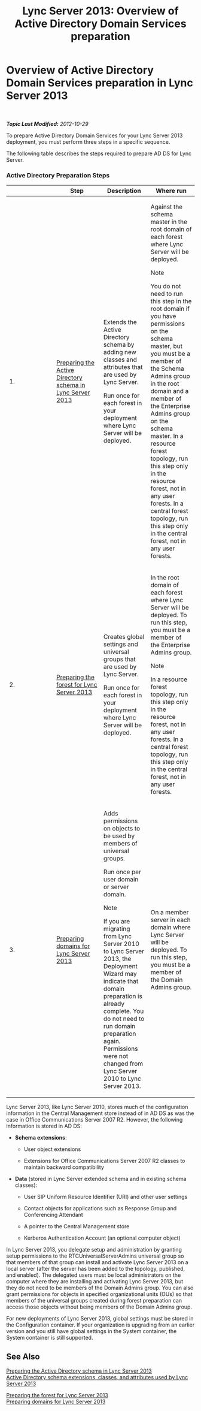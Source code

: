 ﻿---
title: 'Lync Server 2013: Overview of Active Directory Domain Services preparation'
TOCTitle: Overview of Active Directory Domain Services preparation
ms:assetid: cdd2a652-6a0d-4728-9950-3fcaa7a80066
ms:mtpsurl: https://technet.microsoft.com/en-us/library/Gg398869(v=OCS.15)
ms:contentKeyID: 48185662
ms.date: 07/23/2014
mtps_version: v=OCS.15
---

<div data-xmlns="http://www.w3.org/1999/xhtml">

<div class="topic" data-xmlns="http://www.w3.org/1999/xhtml" data-msxsl="urn:schemas-microsoft-com:xslt" data-cs="http://msdn.microsoft.com/en-us/">

<div data-asp="http://msdn2.microsoft.com/asp">

# Overview of Active Directory Domain Services preparation in Lync Server 2013

</div>

<div id="mainSection">

<div id="mainBody">

<span> </span>

_**Topic Last Modified:** 2012-10-29_

To prepare Active Directory Domain Services for your Lync Server 2013 deployment, you must perform three steps in a specific sequence.

The following table describes the steps required to prepare AD DS for Lync Server.

### Active Directory Preparation Steps

<table>
<colgroup>
<col style="width: 25%" />
<col style="width: 25%" />
<col style="width: 25%" />
<col style="width: 25%" />
</colgroup>
<thead>
<tr class="header">
<th></th>
<th>Step</th>
<th>Description</th>
<th>Where run</th>
</tr>
</thead>
<tbody>
<tr class="odd">
<td><p>1.</p></td>
<td><p><a href="lync-server-2013-preparing-the-active-directory-schema.md">Preparing the Active Directory schema in Lync Server 2013</a></p></td>
<td><p>Extends the Active Directory schema by adding new classes and attributes that are used by Lync Server.</p>
<p>Run once for each forest in your deployment where Lync Server will be deployed.</p></td>
<td><p>Against the schema master in the root domain of each forest where Lync Server will be deployed.</p>
<div>

> [!NOTE]
> You do not need to run this step in the root domain if you have permissions on the schema master, but you must be a member of the Schema Admins group in the root domain and a member of the Enterprise Admins group on the schema master. In a resource forest topology, run this step only in the resource forest, not in any user forests. In a central forest topology, run this step only in the central forest, not in any user forests.


</div></td>
</tr>
<tr class="even">
<td><p>2.</p></td>
<td><p><a href="lync-server-2013-preparing-the-forest.md">Preparing the forest for Lync Server 2013</a></p></td>
<td><p>Creates global settings and universal groups that are used by Lync Server.</p>
<p>Run once for each forest in your deployment where Lync Server will be deployed.</p></td>
<td><p>In the root domain of each forest where Lync Server will be deployed. To run this step, you must be a member of the Enterprise Admins group.</p>
<div>

> [!NOTE]
> In a resource forest topology, run this step only in the resource forest, not in any user forests. In a central forest topology, run this step only in the central forest, not in any user forests.


</div></td>
</tr>
<tr class="odd">
<td><p>3.</p></td>
<td><p><a href="lync-server-2013-preparing-domains.md">Preparing domains for Lync Server 2013</a></p></td>
<td><p>Adds permissions on objects to be used by members of universal groups.</p>
<p>Run once per user domain or server domain.</p>
<div>

> [!NOTE]
> If you are migrating from Lync Server 2010 to Lync Server 2013, the Deployment Wizard may indicate that domain preparation is already complete. You do not need to run domain preparation again. Permissions were not changed from Lync Server 2010 to Lync Server 2013.


</div></td>
<td><p>On a member server in each domain where Lync Server will be deployed. To run this step, you must be a member of the Domain Admins group.</p></td>
</tr>
</tbody>
</table>


<div id="sectionSection0" class="section">

Lync Server 2013, like Lync Server 2010, stores much of the configuration information in the Central Management store instead of in AD DS as was the case in Office Communications Server 2007 R2. However, the following information is stored in AD DS:

  - **Schema extensions**:
    
      - User object extensions
    
      - Extensions for Office Communications Server 2007 R2 classes to maintain backward compatibility

<!-- end list -->

  - **Data** (stored in Lync Server extended schema and in existing schema classes):
    
      - User SIP Uniform Resource Identifier (URI) and other user settings
    
      - Contact objects for applications such as Response Group and Conferencing Attendant
    
      - A pointer to the Central Management store
    
      - Kerberos Authentication Account (an optional computer object)

In Lync Server 2013, you delegate setup and administration by granting setup permissions to the RTCUniversalServerAdmins universal group so that members of that group can install and activate Lync Server 2013 on a local server (after the server has been added to the topology, published, and enabled). The delegated users must be local administrators on the computer where they are installing and activating Lync Server 2013, but they do not need to be members of the Domain Admins group. You can also grant permissions for objects in specified organizational units (OUs) so that members of the universal groups created during forest preparation can access those objects without being members of the Domain Admins group.

For new deployments of Lync Server 2013, global settings must be stored in the Configuration container. If your organization is upgrading from an earlier version and you still have global settings in the System container, the System container is still supported.

</div>

<div>

## See Also


[Preparing the Active Directory schema in Lync Server 2013](lync-server-2013-preparing-the-active-directory-schema.md)  
[Active Directory schema extensions, classes, and attributes used by Lync Server 2013](lync-server-2013-active-directory-schema-extensions-classes-and-attributes-used-by-lync-server.md)  


[Preparing the forest for Lync Server 2013](lync-server-2013-preparing-the-forest.md)  
[Preparing domains for Lync Server 2013](lync-server-2013-preparing-domains.md)  
  

</div>

</div>

<span> </span>

</div>

</div>

</div>

